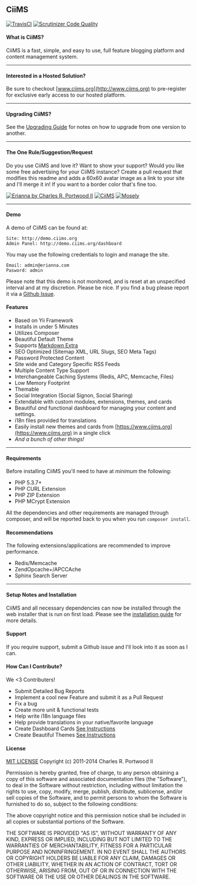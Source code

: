 ## CiiMS
[![TravisCI](https://api.travis-ci.org/charlesportwoodii/CiiMS.png "TravisCI")](https://travis-ci.org/charlesportwoodii/CiiMS)
[![Scrutinizer Code Quality](https://scrutinizer-ci.com/g/charlesportwoodii/CiiMS/badges/quality-score.png?s=f4dabc7c51c4de8a2989a8e14d0fe7fbb2ea2753)](https://scrutinizer-ci.com/g/charlesportwoodii/CiiMS/)

#### What is CiiMS?
CiiMS is a fast, simple, and easy to use, full feature blogging platform and content management system.

----------------

#### Interested in a Hosted Solution?
Be sure to checkout [www.ciims.org](http://www.ciims.org) to pre-register for exclusive early access to our hosted platform.

----------------

#### Upgrading CiiMS?
See the [Upgrading Guide](https://github.com/charlesportwoodii/CiiMS/wiki/Upgrading) for notes on how to upgrade from one version to another.

----------------

#### The One Rule/Suggestion/Request

Do you use CiiMS and love it? Want to show your support? Would you like some free advertising for your CiiMS instance? Create a pull request that modifies this readme and adds a 60x60 avatar image as a link to your site and I'll merge it in! If you want to a border color that's fine too.

[![Erianna by Charles R. Portwood II](https://secure.gravatar.com/avatar/7ea3ae65556979b64ba8cde5cd51c667?s=60, "Erianna by Charles R. Portwood II")](https://www.erianna.com)
[![CiiMS](https://bceaa6d6b482f260432e-ee8e8c75278065b7c5ca93053b16734c.ssl.cf5.rackcdn.com/ciims.png, "CiiMS")](https://www.ciims.org)
[![Mosely](https://www.gravatar.com/avatar/dd61d5faf7eb9315960d528fc9ed2367?s=60, "Business as Usual")](https://www.manufactorum.net)

----------------

#### Demo
A demo of CiiMS can be found at:

    Site: http://demo.ciims.org
    Admin Panel: http://demo.ciims.org/dashboard
    
You may use the following credentials to login and manage the site.

    Email: admin@erianna.com
    Pasword: admin

Please note that this demo is not monitored, and is reset at an unspecified interval and at my discretion. Please be nice. If you find a bug please report it via a [Github Issue](https://github.com/charlesportwoodii/CiiMS/issues).

#### Features

* Based on Yii Framework
* Installs in under 5 Minutes
* Utilizes Composer
* Beautiful Default Theme
* Supports [Markdown Extra](http://daringfireball.net/projects/markdown/)
* SEO Optimized (Sitemap XML, URL Slugs, SEO Meta Tags)
* Password Protected Content
* Site wide and Category Specific RSS Feeds
* Multiple Content Type Support
* Interchangeable Caching Systems (Redis, APC, Memcache, Files)
* Low Memory Footprint
* Themable
* Social Integration (Social Signon, Social Sharing)
* Extendable with custom modules, extensions, themes, and cards
* Beautiful _and_ functional dashboard for managing your content and settings.
* i18n files provided for translations
* Easily install new themes and cards from [https://www.ciims.org](https://www.ciims.org) in a single click
* _And a bunch of other things!_

------------------

#### Requirements

Before installing CiiMS you'll need to have at _minimum_ the following:

* PHP 5.3.7+
* PHP CURL Extension
* PHP ZIP Extension
* PHP MCrypt Extension

All the dependencies and other requirements are managed through composer, and will be reported back to you when you run ```composer install```.

#### Recommendations
The following extensions/applications are recommended to improve performance.

* Redis/Memcache
* ZendOpcache+/APCCAche
* Sphinx Search Server

------------------

#### Setup Notes and Installation

CiiMS and all necessary dependencies can now be installed through the web installer that is run on first load. Please see the [installation guide](https://github.com/charlesportwoodii/CiiMS/wiki/Installation-Guide) for more details.

#### Support
If you require support, submit a Github issue and I'll look into it as soon as I can. 

#### How Can I Contribute?

We <3 Contributers!

* Submit Detailed Bug Reports
* Implement a cool new Feature and submit it as a Pull Request
* Fix a bug
* Create more unit & functional tests
* Help write i18n language files
* Help provide translations in your native/favorite language
* Create Dashboard Cards [See Instructions](https://github.com/charlesportwoodii/CiiMS/wiki/Creating-Cards)
* Create Beautiful Themes [See Instructions](https://github.com/charlesportwoodii/CiiMS/wiki/Creating-Themes)

#### License

[MIT LICENSE](http://opensource.org/licenses/MIT)
Copyright (c) 2011-2014 Charles R. Portwood II

Permission is hereby granted, free of charge, to any person obtaining a copy of this software and associated documentation files (the "Software"), to deal in the Software without restriction, including without limitation the rights to use, copy, modify, merge, publish, distribute, sublicense, and/or sell copies of the Software, and to permit persons to whom the Software is furnished to do so, subject to the following conditions:

The above copyright notice and this permission notice shall be included in all copies or substantial portions of the Software.

THE SOFTWARE IS PROVIDED "AS IS", WITHOUT WARRANTY OF ANY KIND, EXPRESS OR IMPLIED, INCLUDING BUT NOT LIMITED TO THE WARRANTIES OF MERCHANTABILITY, FITNESS FOR A PARTICULAR PURPOSE AND NONINFRINGEMENT. IN NO EVENT SHALL THE AUTHORS OR COPYRIGHT HOLDERS BE LIABLE FOR ANY CLAIM, DAMAGES OR OTHER LIABILITY, WHETHER IN AN ACTION OF CONTRACT, TORT OR OTHERWISE, ARISING FROM, OUT OF OR IN CONNECTION WITH THE SOFTWARE OR THE USE OR OTHER DEALINGS IN THE SOFTWARE.